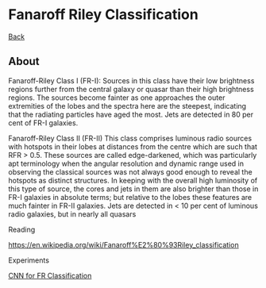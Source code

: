 # Fanaroff Riley Classification

[Back](../index.md)

## About

Fanaroff-Riley Class I (FR-I): Sources in this class have their low brightness regions further from the central galaxy or quasar than their high brightness regions. The sources become fainter as one approaches the outer extremities of the lobes and the spectra here are the steepest, indicating that the radiating particles have aged the most. Jets are detected in 80 per cent of FR-I galaxies.

Fanaroff-Riley Class II (FR-II) This class comprises luminous radio sources with hotspots in their lobes at distances from the centre which are such that RFR > 0.5. These sources are called edge-darkened, which was particularly apt terminology when the angular resolution and dynamic range used in observing the classical sources was not always good enough to reveal the hotspots as distinct structures. In keeping with the overall high luminosity of this type of source, the cores and jets in them are also brighter than those in FR-I galaxies in absolute terms; but relative to the lobes these features are much fainter in FR-II galaxies. Jets are detected in < 10 per cent of luminous radio galaxies, but in nearly all quasars

Reading

https://en.wikipedia.org/wiki/Fanaroff%E2%80%93Riley_classification

Experiments

[CNN for FR Classification]( )
